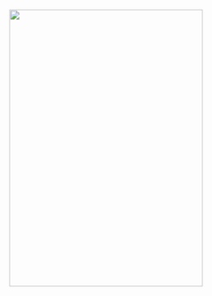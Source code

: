 <p align="center">
 <img src="https://count.getloli.com/get/@:Warasugi-777?theme=rule34" alt="" /
</p>
<p align="center">
 <img src="https://discord.com/widget?id=895423736432459820&theme=dark" width="350" height="500" allowtransparency="true" frameborder="0" sandbox="allow-popups allow-popups-to-escape-sandbox allow-same-origin allow-scripts" /
</p>

